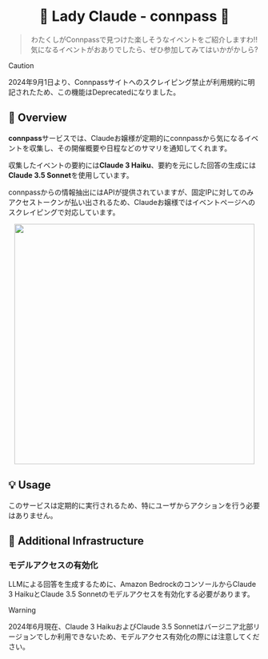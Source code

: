 <h1 align="center">🎀 Lady Claude - connpass 🎀</h1>

<div align="center">
  <blockquote>
  わたくしがConnpassで見つけた楽しそうなイベントをご紹介しますわ!!<br>
  気になるイベントがおありでしたら、ぜひ参加してみてはいかがかしら?
  </blockquote>
</div>

> [!CAUTION]
> 2024年9月1日より、Connpassサイトへのスクレイピング禁止が利用規約に明記されたため、この機能はDeprecatedになりました。

## 🌟 Overview

**connpass**サービスでは、Claudeお嬢様が定期的にconnpassから気になるイベントを収集し、その開催概要や日程などのサマリを通知してくれます。

収集したイベントの要約には**Claude 3 Haiku**、要約を元にした回答の生成には**Claude 3.5 Sonnet**を使用しています。

connpassからの情報抽出にはAPIが提供されていますが、固定IPに対してのみアクセストークンが払い出されるため、Claudeお嬢様ではイベントページへのスクレイピングで対応しています。

<div align="center">
  <img width="480px" src="../images/connpass-architecture.png" />
</div>

## 💡 Usage

このサービスは定期的に実行されるため、特にユーザからアクションを行う必要はありません。

## 🧱 Additional Infrastructure

### モデルアクセスの有効化

LLMによる回答を生成するために、Amazon BedrockのコンソールからClaude 3 HaikuとClaude 3.5 Sonnetのモデルアクセスを有効化する必要があります。

> [!WARNING]
> 2024年6月現在、Claude 3 HaikuおよびClaude 3.5 Sonnetはバージニア北部リージョンでしか利用できないため、モデルアクセス有効化の際には注意してください。
